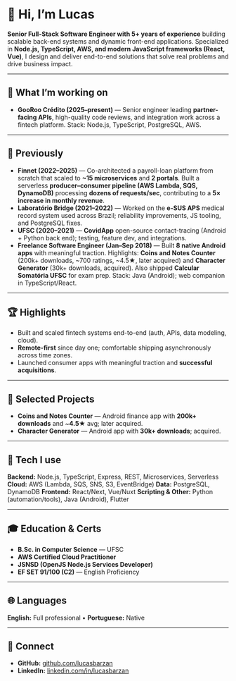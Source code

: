 # 👋 Hi, I’m Lucas

**Senior Full-Stack Software Engineer with 5+ years of experience** building scalable back-end systems and dynamic front-end applications. Specialized in **Node.js, TypeScript, AWS, and modern JavaScript frameworks (React, Vue)**, I design and deliver end-to-end solutions that solve real problems and drive business impact.

---

## 🚀 What I’m working on
- **GooRoo Crédito (2025–present)** — Senior engineer leading **partner-facing APIs**, high-quality code reviews, and integration work across a fintech platform. Stack: Node.js, TypeScript, PostgreSQL, AWS.

---

## 💼 Previously
- **Finnet (2022–2025)** — Co-architected a payroll-loan platform from scratch that scaled to **~15 microservices** and **2 portals**. Built a serverless **producer–consumer pipeline (AWS Lambda, SQS, DynamoDB)** processing **dozens of requests/sec**, contributing to a **5× increase in monthly revenue**.  
- **Laboratório Bridge (2021–2022)** — Worked on the **e-SUS APS** medical record system used across Brazil; reliability improvements, JS tooling, and PostgreSQL fixes.  
- **UFSC (2020–2021)** — **CovidApp** open-source contact-tracing (Android + Python back end); testing, feature dev, and integrations.  
- **Freelance Software Engineer (Jan–Sep 2018)** — Built **8 native Android apps** with meaningful traction. Highlights: **Coins and Notes Counter** (200k+ downloads, ~700 ratings, ~4.5★, later acquired) and **Character Generator** (30k+ downloads, acquired). Also shipped **Calcular Somatória UFSC** for exam prep. Stack: Java (Android); web companion in TypeScript/React.

---

## 🏆 Highlights
- Built and scaled fintech systems end-to-end (auth, APIs, data modeling, cloud).
- **Remote-first** since day one; comfortable shipping asynchronously across time zones.
- Launched consumer apps with meaningful traction and **successful acquisitions**.

---

## 📱 Selected Projects
- **Coins and Notes Counter** — Android finance app with **200k+ downloads** and ~**4.5★** avg; later acquired.  
- **Character Generator** — Android app with **30k+ downloads**; acquired.

---

## 🔧 Tech I use
**Backend:** Node.js, TypeScript, Express, REST, Microservices, Serverless
**Cloud:** AWS (Lambda, SQS, SNS, S3, EventBridge)
**Data:** PostgreSQL, DynamoDB
**Frontend:** React/Next, Vue/Nuxt
**Scripting & Other:** Python (automation/tools), Java (Android), Flutter

---

## 🎓 Education & Certs
- **B.Sc. in Computer Science** — UFSC  
- **AWS Certified Cloud Practitioner**
- **JSNSD (OpenJS Node.js Services Developer)**  
- **EF SET 91/100 (C2)** — English Proficiency

---

## 🌐 Languages
**English:** Full professional • **Portuguese:** Native

---

## 🤝 Connect
- **GitHub:** [github.com/lucasbarzan](https://github.com/lucasbarzan)
- **LinkedIn:** [linkedin.com/in/lucasbarzan](https://www.linkedin.com/in/lucasbarzan)
